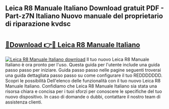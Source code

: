 ## Leica R8 Manuale Italiano Download gratuit PDF - Part-z7N Italiano Nuovo manuale del proprietario di riparazione kvdsc

# <h2><a href="http://dfggju.blite.top/?on=Leica+R8+Manuale+Italiano">🔗Download 👉🔴 Leica R8 Manuale Italiano</a></h2>

[![Leica R8 Manuale Italiano download](https://i.imgur.com/lujVjoI.png)](http://dfggju.blite.top/?on=Leica+R8+Manuale+Italiano)
Il tuo nuovo Leica R8 Manuale Italiano è ora pronto per l'uso. Questa guida per l'utente include una guida passo passo per iniziare. Guida passo passo nelle pagine seguenti troverai una guida dettagliata passo passo su come configurare il tuo REDDDDDDD. Scopri le possibilità Dell'elenco delle funzionalità con il tuo nuovo Leica R8 Manuale Italiano. Confidiamo che Leica R8 Manuale Italiano sia stata una risorsa chiara e concisa per i tuoi sforzi per conoscere le specifiche del tuo nuovo dispositivo. In caso di domande o dubbi, contattare il nostro team di assistenza clienti.

